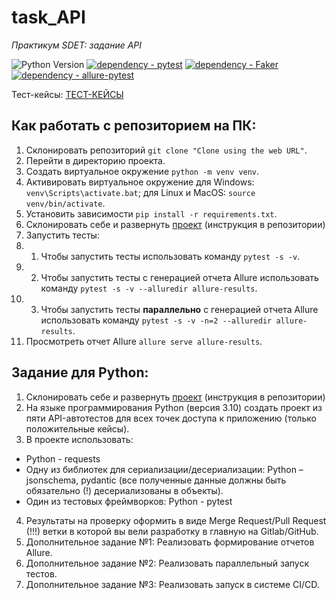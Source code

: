 # task_API
_Практикум SDET: задание API_


![Python Version](https://img.shields.io/badge/python-3.10-blue)
[![dependency - pytest](https://img.shields.io/badge/dependency-pytest-blue?logo=pytest&logoColor=white)](https://pypi.org/project/pytest)
[![dependency - Faker](https://img.shields.io/badge/dependency-Faker-blue)](https://pypi.org/project/Faker)
[![dependency - allure-pytest](https://img.shields.io/badge/dependency-allure--pytest-blue?logo=qameta&logoColor=white)](https://pypi.org/project/allure-pytest)

Тест-кейсы: [ТЕСТ-КЕЙСЫ](https://github.com/Lipatnikova/service/blob/task_API/TEST_CASES.md)

## Как работать с репозиторием на ПК:

1. Склонировать репозиторий `git clone "Clone using the web URL"`.
2. Перейти в директорию проекта.
3. Создать виртуальное окружение `python -m venv venv`.
4. Активировать виртуальное окружение для Windows: `venv\Scripts\activate.bat`; для Linux и MacOS: `source venv/bin/activate`.
5. Установить зависимости `pip install -r requirements.txt`.
6. Склонировать себе и развернуть [проект](https://github.com/sun6r0/test-service) (инструкция в репозитории)
6. Запустить тесты:
6. 1. Чтобы запустить тесты использовать команду `pytest -s -v`.
6. 2. Чтобы запустить тесты  с генерацией отчета Allure использовать команду `pytest -s -v --alluredir allure-results`.
6. 3. Чтобы запустить тесты  **параллельно** с генерацией отчета Allure использовать команду `pytest -s -v -n=2 --alluredir allure-results`.
7. Просмотреть отчет Allure `allure serve allure-results`.


## Задание для Python:

1. Склонировать себе и развернуть [проект](https://github.com/sun6r0/test-service) (инструкция в репозитории)
2. На языке программирования Python (версия 3.10) создать
проект из пяти API-автотестов для всех точек доступа к приложению (только положительные кейсы).
3. В проекте использовать:
- Python - requests
- Одну из библиотек для сериализации/десериализации: Python –
jsonschema, pydantic (все полученные данные должны быть обязательно (!)
десериализованы в объекты).
- Один из тестовых фреймворков: Python - pytest
4. Результаты на проверку оформить в виде Merge Request/Pull Request (!!!) ветки в которой 
вы вели разработку в главную на Gitlab/GitHub.
5. Дополнительное задание №1: Реализовать формирование отчетов Allure.
6. Дополнительное задание №2: Реализовать параллельный запуск тестов.
7. Дополнительное задание №3: Реализовать запуск в системе CI/CD.
